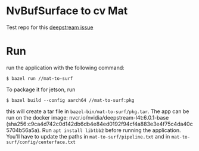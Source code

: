# NvBufSurface to cv Mat

Test repo for this [deepstream issue](https://forums.developer.nvidia.com/t/memory-leak-when-copying-opencv-mat-to-nvbufsurface-on-jetson/208941)

# Run

run the application with the following command:

```
$ bazel run //mat-to-surf
```

To package it for jetson, run 

```
$ bazel build --config aarch64 //mat-to-surf:pkg
```

this will create a tar file in `bazel-bin/mat-to-surf/pkg.tar`. The app can be run on the docker image: nvcr.io/nvidia/deepstream-l4t:6.0.1-base (sha256:c9ca4d742c0d142db6db4e84ed0192f94cf4a883e3e4f75c4da40c5704b56a5a). Run `apt install libtbb2` before running the application. You'll have to update the paths in `mat-to-surf/pipeline.txt` and in `mat-to-surf/config/centerface.txt`
